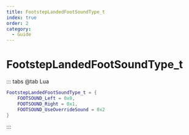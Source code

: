 ```yaml
---
title: FootstepLandedFootSoundType_t
index: true
order: 2
category:
  - Guide
---
```


# FootstepLandedFootSoundType_t
::: tabs
@tab Lua
```lua
FootstepLandedFootSoundType_t = {
    FOOTSOUND_Left = 0x0,
    FOOTSOUND_Right = 0x1,
    FOOTSOUND_UseOverrideSound = 0x2
}
```
:::